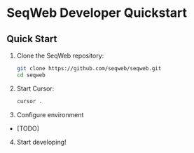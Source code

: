 # SeqWeb Developer Quickstart

## Quick Start

1. Clone the SeqWeb repository:
   ```bash
   git clone https://github.com/seqweb/seqweb.git
   cd seqweb
   ```

2. Start Cursor:
   ```bash
   cursor .
   ```

3. Configure environment
- [TODO]

4. Start developing! 